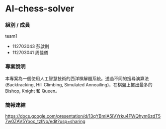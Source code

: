 # AI-chess-solver

### 組別 / 成員
team1
- 112703043 彭啟則
- 112703041 周佳儀

### 專案說明
本專案為一個使用人工智慧技術的西洋棋解題系統。透過不同的搜尋演算法(Backtracking, Hill Climbing, Simulated Anneailing)，在棋盤上擺出最多的 Bishop, Knight 和 Queen。

### 簡報連結
https://docs.google.com/presentation/d/13qYBmIA5IVYrku4FWQhym6zdT57w0ZAV5Yooc_tzINo/edit?usp=sharing